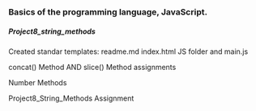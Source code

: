 <h3>Basics of the programming language, JavaScript.</h3>
<h5>Project8_string_methods</h5>
<p> Created standar templates: readme.md index.html  JS folder and main.js 
<p>concat() Method AND slice() Method assignments</p>
<p>Number Methods</p>
<p>Project8_String_Methods Assignment</p>
<p></p>
<p></p>
<p></p>
<p></p>
<p></p>